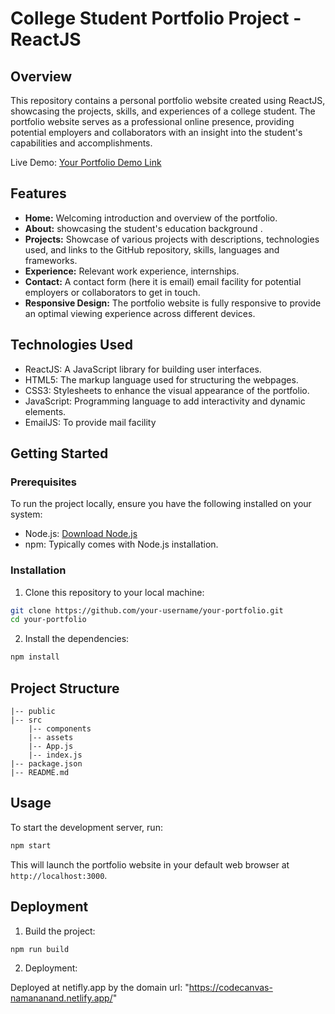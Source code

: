 # College Student Portfolio Project - ReactJS


## Overview

This repository contains a personal portfolio website created using ReactJS, showcasing the projects, skills, and experiences of a college student. The portfolio website serves as a professional online presence, providing potential employers and collaborators with an insight into the student's capabilities and accomplishments.

Live Demo: [Your Portfolio Demo Link](https://codecanvas-namananand.netlify.app/)

## Features

- **Home:** Welcoming introduction and overview of the portfolio.
- **About:** showcasing the student's education background .
- **Projects:** Showcase of various projects with descriptions, technologies used, and links to the GitHub repository, skills, languages and frameworks.
- **Experience:** Relevant work experience, internships.
- **Contact:** A contact form (here it is email) email facility for potential employers or collaborators to get in touch.
- **Responsive Design:** The portfolio website is fully responsive to provide an optimal viewing experience across different devices.

## Technologies Used

- ReactJS: A JavaScript library for building user interfaces.
- HTML5: The markup language used for structuring the webpages.
- CSS3: Stylesheets to enhance the visual appearance of the portfolio.
- JavaScript: Programming language to add interactivity and dynamic elements.
- EmailJS: To provide mail facility
## Getting Started

### Prerequisites

To run the project locally, ensure you have the following installed on your system:

- Node.js: [Download Node.js](https://nodejs.org/en/download/)
- npm: Typically comes with Node.js installation.

### Installation

1. Clone this repository to your local machine:

```bash
git clone https://github.com/your-username/your-portfolio.git
cd your-portfolio
```

2. Install the dependencies:

```bash
npm install
```

## Project Structure

```
|-- public
|-- src
    |-- components
    |-- assets
    |-- App.js
    |-- index.js
|-- package.json
|-- README.md
```

## Usage

To start the development server, run:

```bash
npm start
```

This will launch the portfolio website in your default web browser at `http://localhost:3000`.

## Deployment


1. Build the project:

```bash
npm run build
```

2. Deployment:

Deployed at netifly.app by the domain url: "https://codecanvas-namananand.netlify.app/" 
